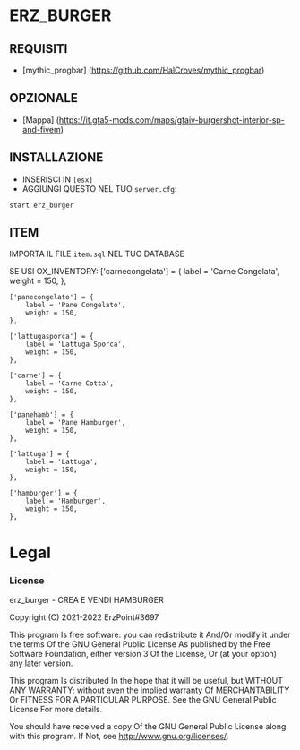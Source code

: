 # ERZ_BURGER

## REQUISITI
- [mythic_progbar] (https://github.com/HalCroves/mythic_progbar)

## OPZIONALE
- [Mappa] (https://it.gta5-mods.com/maps/gtaiv-burgershot-interior-sp-and-fivem)

## INSTALLAZIONE
- INSERISCI IN `[esx]`
- AGGIUNGI QUESTO NEL TUO `server.cfg`:

```
start erz_burger
```

## ITEM
IMPORTA IL FILE `item.sql` NEL TUO DATABASE

SE USI OX_INVENTORY:
	['carnecongelata'] = {
		label = 'Carne Congelata',
		weight = 150,
	},

	['panecongelato'] = {
		label = 'Pane Congelato',
		weight = 150,
	},

	['lattugasporca'] = {
		label = 'Lattuga Sporca',
		weight = 150,
	},

	['carne'] = {
		label = 'Carne Cotta',
		weight = 150,
	},

	['panehamb'] = {
		label = 'Pane Hamburger',
		weight = 150,
	},

	['lattuga'] = {
		label = 'Lattuga',
		weight = 150,
	},

	['hamburger'] = {
		label = 'Hamburger',
		weight = 150,
	},

# Legal
### License
erz_burger - CREA E VENDI HAMBURGER

Copyright (C) 2021-2022 ErzPoint#3697

This program Is free software: you can redistribute it And/Or modify it under the terms Of the GNU General Public License As published by the Free Software Foundation, either version 3 Of the License, Or (at your option) any later version.

This program Is distributed In the hope that it will be useful, but WITHOUT ANY WARRANTY; without even the implied warranty Of MERCHANTABILITY Or FITNESS FOR A PARTICULAR PURPOSE. See the GNU General Public License For more details.

You should have received a copy Of the GNU General Public License along with this program. If Not, see http://www.gnu.org/licenses/.